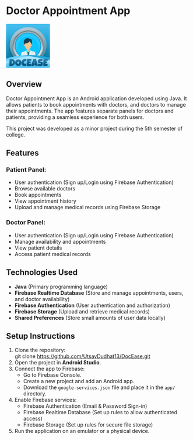 # **Doctor Appointment App**

<img alt="Logo" src="app/src/main/res/drawable/logo.jpeg" width="120" />

## **Overview**

Doctor Appointment App is an Android application developed using Java. It allows patients to book appointments with doctors, and doctors to manage their appointments. The app features separate panels for doctors and patients, providing a seamless experience for both users.

This project was developed as a minor project during the 5th semester of college.

## **Features**

### **Patient Panel:**

* User authentication (Sign up/Login using Firebase Authentication)  
* Browse available doctors  
* Book appointments  
* View appointment history  
* Upload and manage medical records using Firebase Storage

### **Doctor Panel:**

* User authentication (Sign up/Login using Firebase Authentication)  
* Manage availability and appointments  
* View patient details  
* Access patient medical records

## **Technologies Used**

* **Java** (Primary programming language)  
* **Firebase Realtime Database** (Store and manage appointments, users, and doctor availability)  
* **Firebase Authentication** (User authentication and authorization)  
* **Firebase Storage** (Upload and retrieve medical records)  
* **Shared Preferences** (Store small amounts of user data locally)

## **Setup Instructions**

1. Clone the repository:  
   git clone https://github.com/UtsavDudhat13/DocEase.git  
2. Open the project in **Android Studio**.  
3. Connect the app to Firebase:  
   * Go to Firebase Console.  
   * Create a new project and add an Android app.  
   * Download the `google-services.json` file and place it in the `app/` directory.  
4. Enable Firebase services:  
   * Firebase Authentication (Email & Password Sign-in)  
   * Firebase Realtime Database (Set up rules to allow authenticated access)  
   * Firebase Storage (Set up rules for secure file storage)  
5. Run the application on an emulator or a physical device.

